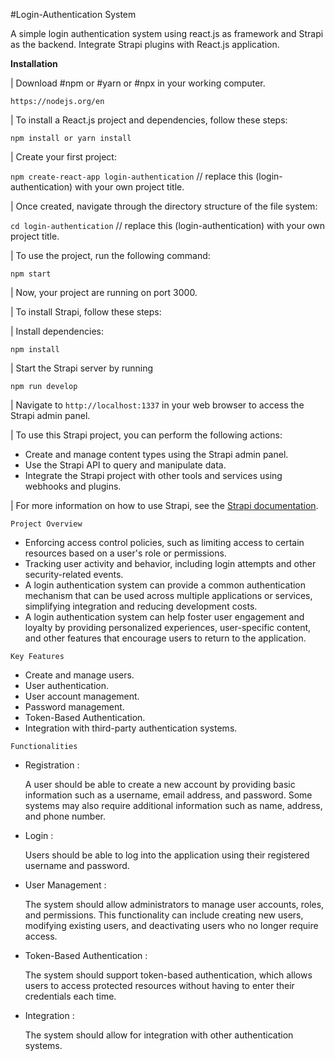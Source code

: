 #Login-Authentication System

A simple login authentication system using react.js as framework and Strapi as the backend.
Integrate Strapi plugins with React.js application.

**Installation**

| Download #npm or #yarn or #npx in your working computer.

   `https://nodejs.org/en`

| To install a React.js project and dependencies, follow these steps:

  `npm install or yarn install`

| Create your first project: 

  `npm create-react-app login-authentication`               // replace this (login-authentication) with your own project title.

| Once created, navigate through the directory structure of the file system:

  `cd login-authentication`                                 // replace this (login-authentication) with your own project title.

| To use the project, run the following command:

  `npm start`

| Now, your project are  running on port 3000.

| To install Strapi, follow these steps:

| Install dependencies:

  `npm install`

| Start the Strapi server by running

  `npm run develop`

| Navigate to `http://localhost:1337` in your web browser to access the Strapi admin panel.

| To use this Strapi project, you can perform the following actions:

- Create and manage content types using the Strapi admin panel.
- Use the Strapi API to query and manipulate data.
- Integrate the Strapi project with other tools and services using webhooks and plugins.

| For more information on how to use Strapi, see the [Strapi documentation](https://strapi.io/documentation/developer-docs/latest/getting-started/introduction.html).

`Project Overview`
- Enforcing access control policies, such as limiting access to certain resources based on a user's role or permissions.
- Tracking user activity and behavior, including login attempts and other security-related events.
- A login authentication system can provide a common authentication mechanism that can be used across multiple applications or services, simplifying integration and reducing development costs.
- A login authentication system can help foster user engagement and loyalty by providing personalized experiences, user-specific content, and other features that encourage users to return to the application.


`Key Features`

- Create and manage users.
- User authentication.
- User account management.
- Password management.
- Token-Based Authentication.
- Integration with third-party authentication systems.

`Functionalities`

- Registration :

  A user should be able to create a new account by providing basic information such as a username, email address, and password. Some systems may also require additional information such as name, address, and phone number.
  
- Login :

  Users should be able to log into the application using their registered username and password.
  
- User Management :

  The system should allow administrators to manage user accounts, roles, and permissions. This functionality can include creating new users, modifying existing users, and deactivating users who no longer require access.
  
- Token-Based Authentication :

  The system should support token-based authentication, which allows users to access protected resources without having to enter their credentials each time.
  
- Integration :

  The system should allow for integration with other authentication systems.
